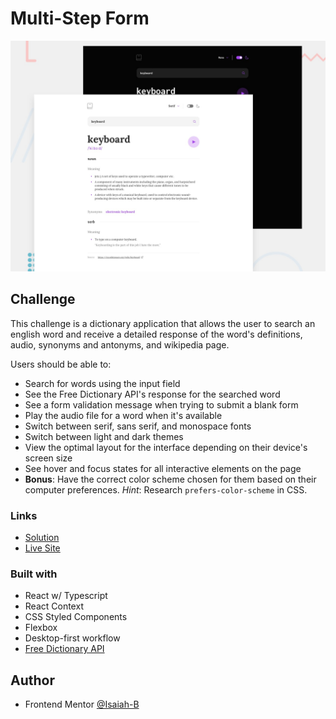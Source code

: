 
# Multi-Step Form

![](./preview.jpg)


## Challenge

This challenge is a dictionary application that allows the user to search an english word and
receive a detailed response of the word's definitions, audio, synonyms and antonyms, and wikipedia page.

Users should be able to:

- Search for words using the input field
- See the Free Dictionary API's response for the searched word
- See a form validation message when trying to submit a blank form
- Play the audio file for a word when it's available
- Switch between serif, sans serif, and monospace fonts
- Switch between light and dark themes
- View the optimal layout for the interface depending on their device's screen size
- See hover and focus states for all interactive elements on the page
- **Bonus**: Have the correct color scheme chosen for them based on their computer preferences. _Hint_: Research `prefers-color-scheme` in CSS.


### Links

- [Solution]()
- [Live Site](https://dictionary-fm.netlify.app/)

### Built with

- React w/ Typescript
- React Context
- CSS Styled Components
- Flexbox
- Desktop-first workflow
- [Free Dictionary API](https://dictionaryapi.dev/)

## Author

- Frontend Mentor [@Isaiah-B](https://www.frontendmentor.io/profile/Isaiah-B)
